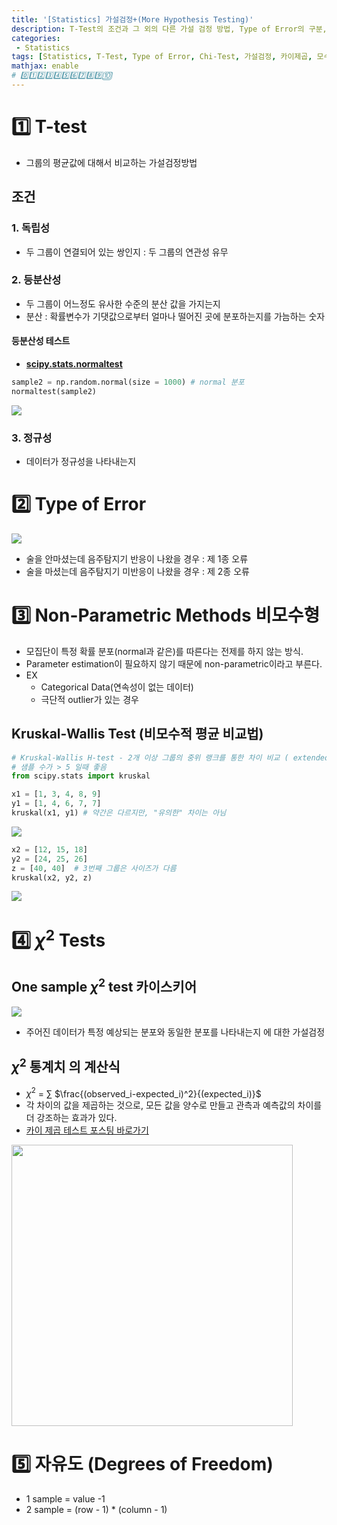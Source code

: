 ```yaml
---
title: '[Statistics] 가설검정+(More Hypothesis Testing)'
description: T-Test의 조건과 그 외의 다른 가설 검정 방법, Type of Error의 구분, Chi-Test의 목적과 사용예시, 모수통계와 비모수통계의 차이
categories:
 - Statistics
tags: [Statistics, T-Test, Type of Error, Chi-Test, 가설검정, 카이제곱, 모수통계, 비모수통계]
mathjax: enable
# 0️⃣1️⃣2️⃣3️⃣4️⃣5️⃣6️⃣7️⃣8️⃣9️⃣🔟
---
```


# 1️⃣ T-test
- 그룹의 평균값에 대해서 비교하는 가설검정방법

## 조건

### 1. 독립성
- 두 그룹이 연결되어 있는 쌍인지 : 두 그룹의 연관성 유무

### 2. 등분산성
- 두 그룹이 어느정도 유사한 수준의 분산 값을 가지는지
- 분산 : 확률변수가 기댓값으로부터 얼마나 떨어진 곳에 분포하는지를 가늠하는 숫자

#### 등분산성 테스트
- **[scipy.stats.normaltest](https://docs.scipy.org/doc/scipy/reference/generated/scipy.stats.normaltest.html#scipy-stats-normaltest)**

```python
sample2 = np.random.normal(size = 1000) # normal 분포
normaltest(sample2)
```

![](https://images.velog.io/images/6mini/post/21c64580-e823-4c20-ad2e-721a7291e8ff/%E1%84%89%E1%85%B3%E1%84%8F%E1%85%B3%E1%84%85%E1%85%B5%E1%86%AB%E1%84%89%E1%85%A3%E1%86%BA%202021-07-16%2015.43.14.png)

### 3. 정규성
- 데이터가 정규성을 나타내는지

# 2️⃣ Type of Error

<img src='https://i.imgur.com/JMCGnLZ.png'>

- 술을 안마셨는데 음주탐지기 반응이 나왔을 경우 : 제 1종 오류
- 술을 마셨는데 음주탐지기 미반응이 나왔을 경우 : 제 2종 오류

# 3️⃣ Non-Parametric Methods 비모수형
- 모집단이 특정 확률 분포(normal과 같은)를 따른다는 전제를 하지 않는 방식.
- Parameter estimation이 필요하지 않기 때문에 non-parametric이라고 부른다.
- EX
	- Categorical Data(연속성이 없는 데이터)
	- 극단적 outlier가 있는 경우

## Kruskal-Wallis Test (비모수적 평균 비교법)

```python
# Kruskal-Wallis H-test - 2개 이상 그룹의 중위 랭크를 통한 차이 비교 ( extended X2 )
# 샘플 수가 > 5 일때 좋음 
from scipy.stats import kruskal

x1 = [1, 3, 4, 8, 9]
y1 = [1, 4, 6, 7, 7]
kruskal(x1, y1) # 약간은 다르지만, "유의한" 차이는 아님
```

![](https://images.velog.io/images/6mini/post/3a233382-ee70-40db-a815-40f84b5b74af/%E1%84%89%E1%85%B3%E1%84%8F%E1%85%B3%E1%84%85%E1%85%B5%E1%86%AB%E1%84%89%E1%85%A3%E1%86%BA%202021-07-16%2015.57.52.png)

```python
x2 = [12, 15, 18]
y2 = [24, 25, 26]
z = [40, 40]  # 3번째 그룹은 사이즈가 다름
kruskal(x2, y2, z)
```

![](https://images.velog.io/images/6mini/post/87ae30e8-4151-4b4f-b3fc-5a73c586bad3/%E1%84%89%E1%85%B3%E1%84%8F%E1%85%B3%E1%84%85%E1%85%B5%E1%86%AB%E1%84%89%E1%85%A3%E1%86%BA%202021-07-16%2015.58.08.png)

# 4️⃣ $\chi^2$ Tests

## One sample $\chi^2$ test 카이스키어

![](https://images.velog.io/images/6mini/post/beaf6070-f2ab-4aed-acbb-c2250f1bd2ae/%E1%84%89%E1%85%B3%E1%84%8F%E1%85%B3%E1%84%85%E1%85%B5%E1%86%AB%E1%84%89%E1%85%A3%E1%86%BA%202021-07-16%2016.03.25.png)

 - 주어진 데이터가 특정 예상되는 분포와 동일한 분포를 나타내는지 에 대한 가설검정

## $\chi^2$ 통계치 의 계산식

- $\chi^2$ = $\sum$ $\frac{(observed_i-expected_i)^2}{(expected_i)}$
- 각 차이의 값을 제곱하는 것으로, 모든 값을 양수로 만들고 관측과 예측값의 차이를 더 강조하는 효과가 있다.
- [카이 제곱 테스트 포스팅 바로가기](https://6mini.github.io/did%20unknown/2021/07/16/didunk3/)

<img src='https://i.imgur.com/lbgezU0.png' width = 450>


# 5️⃣ 자유도 (Degrees of Freedom)
- 1 sample = value -1
- 2 sample = (row - 1) * (column - 1)